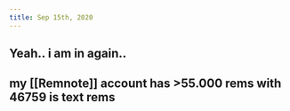 ```yaml
---
title: Sep 15th, 2020
---
```


## Yeah.. i am in again..
## my [[Remnote]] account has >55.000 rems with 46759 is text rems
##
